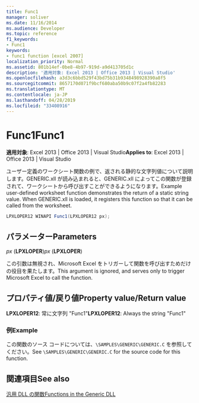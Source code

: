 ```yaml
---
title: Func1
manager: soliver
ms.date: 11/16/2014
ms.audience: Developer
ms.topic: reference
f1_keywords:
- Func1
keywords:
- func1 function [excel 2007]
localization_priority: Normal
ms.assetid: 801b14ef-0be8-4b97-919d-a9d413705d1c
description: '適用対象: Excel 2013 | Office 2013 | Visual Studio'
ms.openlocfilehash: a3d3c6bbd529f43bd75b31b9348498928390a8f5
ms.sourcegitcommit: 8657170d071f9bcf680aba50b9c07f2a4fb82283
ms.translationtype: MT
ms.contentlocale: ja-JP
ms.lasthandoff: 04/28/2019
ms.locfileid: "33408916"
---
```

# <a name="func1"></a><span data-ttu-id="cc978-104">Func1</span><span class="sxs-lookup"><span data-stu-id="cc978-104">Func1</span></span>

 <span data-ttu-id="cc978-105">**適用対象**: Excel 2013 | Office 2013 | Visual Studio</span><span class="sxs-lookup"><span data-stu-id="cc978-105">**Applies to**: Excel 2013 | Office 2013 | Visual Studio</span></span> 
  
<span data-ttu-id="cc978-p101">ユーザー定義のワークシート関数の例で、返される静的な文字列値について説明します。GENERIC.xll が読み込まれると、GENERIC.xll によってこの関数が登録されて、ワークシートから呼び出すことができるようになります。</span><span class="sxs-lookup"><span data-stu-id="cc978-p101">Example user-defined worksheet function demonstrates the return of a static string value. When GENERIC.xll is loaded, it registers this function so that it can be called from the worksheet.</span></span>
  
```cs
LPXLOPER12 WINAPI Func1(LPXLOPER12 px);
```

## <a name="parameters"></a><span data-ttu-id="cc978-108">パラメーター</span><span class="sxs-lookup"><span data-stu-id="cc978-108">Parameters</span></span>

 <span data-ttu-id="cc978-109">_px_ (**LPXLOPER**)</span><span class="sxs-lookup"><span data-stu-id="cc978-109">_px_ (**LPXLOPER**)</span></span>
  
<span data-ttu-id="cc978-110">この引数は無視され、Microsoft Excel をトリガーして関数を呼び出すためだけの役目を果たします。</span><span class="sxs-lookup"><span data-stu-id="cc978-110">This argument is ignored, and serves only to trigger Microsoft Excel to call the function.</span></span>
  
## <a name="property-valuereturn-value"></a><span data-ttu-id="cc978-111">プロパティ値/戻り値</span><span class="sxs-lookup"><span data-stu-id="cc978-111">Property value/Return value</span></span>

 <span data-ttu-id="cc978-112">**LPXLOPER12**: 常に文字列 "Func1"</span><span class="sxs-lookup"><span data-stu-id="cc978-112">**LPXLOPER12**: Always the string "Func1"</span></span>
  
### <a name="example"></a><span data-ttu-id="cc978-113">例</span><span class="sxs-lookup"><span data-stu-id="cc978-113">Example</span></span>

<span data-ttu-id="cc978-114">この関数のソース コードについては、`\SAMPLES\GENERIC\GENERIC.C` を参照してください。</span><span class="sxs-lookup"><span data-stu-id="cc978-114">See  `\SAMPLES\GENERIC\GENERIC.C` for the source code for this function.</span></span> 
  
## <a name="see-also"></a><span data-ttu-id="cc978-115">関連項目</span><span class="sxs-lookup"><span data-stu-id="cc978-115">See also</span></span>



[<span data-ttu-id="cc978-116">汎用 DLL の関数</span><span class="sxs-lookup"><span data-stu-id="cc978-116">Functions in the Generic DLL</span></span>](functions-in-the-generic-dll.md)

